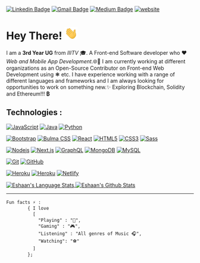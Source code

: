 [![Linkedin Badge](https://img.shields.io/badge/-LinkedIn-blue?style=flat-square&logo=Linkedin&logoColor=white&link=https://www.linkedin.com/in/eshaan-khurana/)](https://www.linkedin.com/in/eshaan-khurana/)
[![Gmail Badge](https://img.shields.io/badge/-Gmail-c14438?style=flat-square&logo=Gmail&logoColor=white&link=mailto:eshaany2k@gmail.com)](mailto:eshaany2k@gmail.com)
[![Medium Badge](https://img.shields.io/badge/-Medium-black?style=flat-square&logo=Medium&logoColor=white&link=https://medium.com/@eshaany2k/)](https://medium.com/@eshaany2k/)
[![website](https://img.shields.io/badge/EK-0a192f?style=flat-square&logo=google-chrome)](https://eshaankhurana.com/)

# Hey There!  <img src="https://github.com/ABSphreak/ABSphreak/blob/master/gifs/Hi.gif" width="35px">

I am a **3rd Year UG** from *IIITV* 🎓. A Front-end Software developer who :heart: *Web and Mobile App Development*.🌐📲 I am currently working at different organizations as an Open-Source Contributor on Front-end Web Development using **⚛** etc. I have experience working with a range of different languages and frameworks and I am always looking for opportunities to work on something new.✨ Exploring Blockchain, Solidity and Ethereum!!! **₿** 

## Technologies :

[![JavaScript](https://img.shields.io/badge/-JavaScript-black?style=flat-square&logo=javascript)]()
[![Java](https://img.shields.io/badge/-Java-00599C?style=flat-square&logo=Java)]()
[![Python](https://img.shields.io/badge/-Python-black?style=flat-square&logo=Python)]()

[![Bootstrap](https://img.shields.io/badge/-Bootstrap-563D7C?style=flat-square&logo=bootstrap)]()
[![Bulma CSS](https://img.shields.io/badge/-BulmaCSS-00d1b2?style=flat-square&logo=bulma&logoColor=white)]()
[![React](https://img.shields.io/badge/-ReactJS-black?style=flat-square&logo=react)]()
[![HTML5](https://img.shields.io/badge/-HTML5-E34F26?style=flat-square&logo=html5&logoColor=white)]()
[![CSS3](https://img.shields.io/badge/-CSS3-1572B6?style=flat-square&logo=css3)]()
[![Sass](https://img.shields.io/badge/-Sass-cd6799?style=flat-square&logo=sass&logoColor=white)]()

[![Nodejs](https://img.shields.io/badge/-Nodejs-black?style=flat-square&logo=Node.js)]()
[![Next.js](https://img.shields.io/badge/-Nextjs-black?style=flat-square&logo=zeit)]()
[![GraphQL](https://img.shields.io/badge/-GraphQL-E10098?style=flat-square&logo=graphql)]()
[![MongoDB](https://img.shields.io/badge/-MongoDB-black?style=flat-square&logo=mongodb)]()
[![MySQL](https://img.shields.io/badge/-MySQL-black?style=flat-square&logo=mysql)]()

[![Git](https://img.shields.io/badge/-Git-black?style=flat-square&logo=git)]()
[![GitHub](https://img.shields.io/badge/-GitHub-181717?style=flat-square&logo=github)]()

[![Heroku](https://img.shields.io/badge/-Vercel-000000?style=flat-square&logo=zeit)]()
[![Heroku](https://img.shields.io/badge/-Heroku-430098?style=flat-square&logo=heroku)]()
[![Netlify](https://img.shields.io/badge/-Netlify-000000?style=flat-square&logo=netlify)]()

<a href="https://sourcerer.io/eshaan007">
  <img align="center" src="https://github-readme-stats.vercel.app/api/top-langs/?username=eshaan007&theme=radical&hide=php" alt="Eshaan's Language Stats"/>
</a>
<a href="https://github.com/eshaan007">
  <img align="center" src="https://github-readme-stats.vercel.app/api?username=eshaan007&show_icons=true&theme=radical&line_height=27" alt="Eshaan's Github Stats" />
</a>

---
~~~
Fun facts ⚡ : 
        { I love 
          [ 
            "Playing" : "🎸",
            "Gaming" : "🎮", 
            "Listening" : "All genres of Music 🎧",
            "Watching": "⚽"
          ]
        };
~~~


